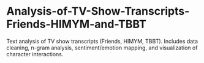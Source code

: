 # Analysis-of-TV-Show-Transcripts-Friends-HIMYM-and-TBBT
Text analysis of TV show transcripts (Friends, HIMYM, TBBT). Includes data cleaning, n-gram analysis, sentiment/emotion mapping, and visualization of character interactions.
